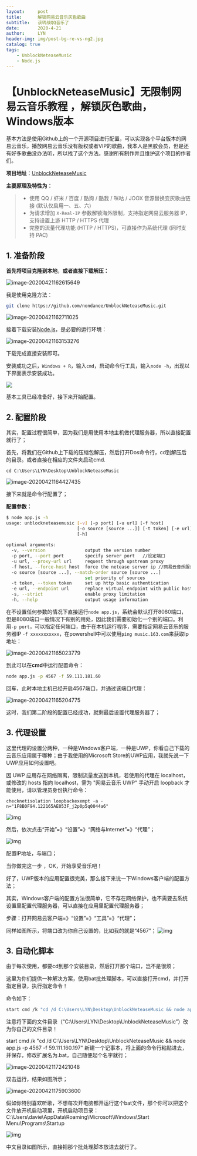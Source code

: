 ```yaml
---
layout:     post
title:      解锁网易云音乐灰色歌曲
subtitle:   该转战QQ音乐了
date:       2020-4-21
author:     LYN 
header-img: img/post-bg-re-vs-ng2.jpg
catalog: true
tags:
    - UnblockNeteaseMusic
    - Node.js
---
```


# 【UnblockNeteaseMusic】无限制网易云音乐教程 ，解锁灰色歌曲，Windows版本

基本方法是使用Github上的一个开源项目进行配置，可以实现各个平台版本的网易云音乐，播放网易云音乐没有版权或者VIP的歌曲，我本人是黑胶会员，但是还有好多歌曲没办法听，所以找了这个方法。感谢所有制作并且维护这个项目的作者们。

**项目地址**：[UnblockNeteaseMusic](https://github.com/nondanee/UnblockNeteaseMusic)

**主要原理及特性为：**

> - 使用 QQ / 虾米 / 百度 / 酷狗 / 酷我 / 咪咕 / JOOX 音源替换变灰歌曲链接 (默认仅启用一、五、六)
> - 为请求增加 `X-Real-IP` 参数解锁海外限制，支持指定网易云服务器 IP，支持设置上游 HTTP / HTTPS 代理
> - 完整的流量代理功能 (HTTP / HTTPS)，可直接作为系统代理 (同时支持 PAC)

## 1. 准备阶段

**首先将项目克隆到本地**，**或者直接下载解压：**

![image-20200421162615649](https://raw.githubusercontent.com/liyanan24/images/master/image-20200421162615649.png)

我是使用克隆方法：

```bash
git clone https://github.com/nondanee/UnblockNeteaseMusic.git
```

![image-20200421162711025](https://raw.githubusercontent.com/liyanan24/images/master/image-20200421162711025.png)

 

接着下载安装[Node.js](http://nodejs.cn/download/)，是必要的运行环境：

![image-20200421163153276](https://raw.githubusercontent.com/liyanan24/images/master/image-20200421163153276.png)

下载完成直接安装即可。

安装成功之后，`Windows + R`，输入`cmd`，启动命令行工具，输入`node -h`，出现以下界面表示安装成功。

![](https://raw.githubusercontent.com/liyanan24/images/master/image-20200421163449252.png)

 

基本工具已经准备好，接下来开始配置。

## 2. 配置阶段

其实，配置过程很简单，因为我们是用使用本地主机做代理服务器，所以直接配置就行了；

首先，将我们在Github上下载的压缩包解压，然后打开Dos命令行，cd到解压后的目录。或者直接在相应的文件夹启动cmd.

```
cd C:\Users\LYN\Desktop\UnblockNeteaseMusic
```

![image-20200421164427435](https://raw.githubusercontent.com/liyanan24/images/master/image-20200421164427435.png)

接下来就是命令行配置了；

**配置参数：**

```bash
$ node app.js -h
usage: unblockneteasemusic [-v] [-p port] [-u url] [-f host]
                           [-o source [source ...]] [-t token] [-e url] [-s]
                           [-h]
 
optional arguments:
  -v, --version               output the version number
  -p port, --port port        specify server port   //设定端口
  -u url, --proxy-url url     request through upstream proxy
  -f host, --force-host host  force the netease server ip //网易云音乐服务器ip
  -o source [source ...], --match-order source [source ...]
                              set priority of sources
  -t token, --token token     set up http basic authentication
  -e url, --endpoint url      replace virtual endpoint with public host
  -s, --strict                enable proxy limitation
  -h, --help                  output usage information
```

在不设置任何参数的情况下直接运行`node app.js`，系统会默认打开8080端口，但是8080端口一般情况下有别的用处，因此我们需要初始化一个别的端口。利用`-p port`，可以指定任何端口，由于在本机运行程序，需要指定网易云音乐的服务器IP `-f xxxxxxxxxxx`，在powershell中可以使用`ping music.163.com`来获取Ip地址：

![image-20200421165023779](https://raw.githubusercontent.com/liyanan24/images/master/image-20200421165023779.png)

到此可以在**cmd**中运行配置命令：

```bash
node app.js -p 4567 -f 59.111.181.60
```

回车，此时本地主机已经开启4567端口，并通过该端口代理：

![image-20200421165204775](https://raw.githubusercontent.com/liyanan24/images/master/image-20200421165204775.png)

这时，我们第二阶段的配置已经成功，就剩最后设置代理服务器了；

## 3. 代理设置

这里代理的设置分两种，一种是Windows客户端，一种是UWP，你看自己下载的云音乐应用属于哪种；由于我使用的Microsoft Store的UWP应用，我就先说一下UWP应用如何设置吧。

因 UWP 应用存在网络隔离，限制流量发送到本机，若使用的代理在 localhost，或修改的 hosts 指向 localhost，需为 "网易云音乐 UWP" 手动开启 loopback 才能使用，请以管理员身份执行命令：

```
checknetisolation loopbackexempt -a -n="1F8B0F94.122165AE053F_j2p0p5q0044a6"
```

![img](https://img-blog.csdnimg.cn/20190520160144660.png?x-oss-process=image/watermark,type_ZmFuZ3poZW5naGVpdGk,shadow_10,text_aHR0cHM6Ly9ibG9nLmNzZG4ubmV0L0RhdmllX0xpdQ==,size_16,color_FFFFFF,t_70)

然后，依次点击“开始”=》“设置”=》“网络与Internet”=》“代理”；

![img](https://img-blog.csdnimg.cn/20190520160422331.png?x-oss-process=image/watermark,type_ZmFuZ3poZW5naGVpdGk,shadow_10,text_aHR0cHM6Ly9ibG9nLmNzZG4ubmV0L0RhdmllX0xpdQ==,size_16,color_FFFFFF,t_70)

配置IP地址，与端口；

当你做完这一步 ，OK，开始享受音乐吧！

好了，UWP版本的应用配置很完美，那么接下来说一下Windows客户端的配置方法；

其实，Windows客户端的配置方法很简单，它不存在网络保护，也不需要去系统设置里配置代理服务器，可以直接在应用里配置代理服务器；

步骤：打开网易云客户端=》“设置”=》“工具”=》“代理”；

同样如图所示，将端口改为你自己设置的，比如我的就是“4567”；
![img](https://img-blog.csdnimg.cn/20190520161917701.png?x-oss-process=image/watermark,type_ZmFuZ3poZW5naGVpdGk,shadow_10,text_aHR0cHM6Ly9ibG9nLmNzZG4ubmV0L0RhdmllX0xpdQ==,size_16,color_FFFFFF,t_70)

## 3. 自动化脚本

由于每次使用，都要cd到那个安装目录，然后打开那个端口，岂不是很烦；

这里为你们提供一种解决方案，使用bat批处理脚本，可以直接打开cmd，并打开指定目录，执行指定命令！

命令如下：

```bash
start cmd /k "cd /d C:\Users\LYN\Desktop\UnblockNeteaseMusic && node app.js -p 4567 -f 59.111.181.60"
```

注意将下面的文件目录（“C:\Users\LYN\Desktop\UnblockNeteaseMusic”）改为你自己的文件目录！

start cmd /k "cd /d C:\Users\LYN\Desktop\UnblockNeteaseMusic && node app.js -p 4567 -f 59.111.160.197"
新建一个记事本，将上面的命令行粘贴进去，并保存，修改扩展名为.bat，自己随便起个名字就行；

![image-20200421172421048](https://raw.githubusercontent.com/liyanan24/images/master/image-20200421172421048.png)

双击运行，结果如图所示；

 

![image-20200421175903600](https://raw.githubusercontent.com/liyanan24/images/master/image-20200421175903600.png)

 

假如你特别喜欢听歌，不想每次开电脑都开运行这个bat文件，那个你可以把这个文件放开机启动项里，开机启动项目录： C:\Users\davie\AppData\Roaming\Microsoft\Windows\Start Menu\Programs\Startup

![img](https://img-blog.csdnimg.cn/20190520164124587.png?x-oss-process=image/watermark,type_ZmFuZ3poZW5naGVpdGk,shadow_10,text_aHR0cHM6Ly9ibG9nLmNzZG4ubmV0L0RhdmllX0xpdQ==,size_16,color_FFFFFF,t_70)

中文目录如图所示，直接把那个批处理脚本放进去就行了。

 